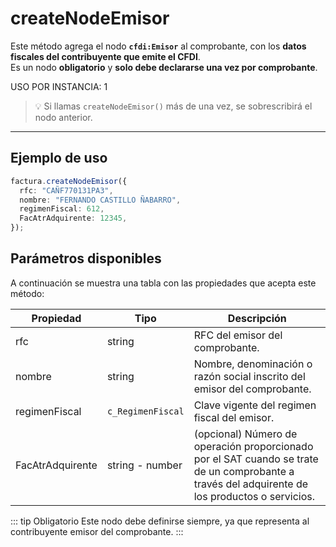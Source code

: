# createNodeEmisor

Este método agrega el nodo **`cfdi:Emisor`** al comprobante, con los **datos fiscales del contribuyente que emite el CFDI**.  
Es un nodo **obligatorio** y **solo debe declararse una vez por comprobante**.

USO POR INSTANCIA: 1

> 💡 Si llamas `createNodeEmisor()` más de una vez, se sobrescribirá el nodo anterior.

---

## Ejemplo de uso

```ts
factura.createNodeEmisor({
  rfc: "CAÑF770131PA3",
  nombre: "FERNANDO CASTILLO ÑABARRO",
  regimenFiscal: 612,
  FacAtrAdquirente: 12345,
});
```

## Parámetros disponibles

A continuación se muestra una tabla con las propiedades que acepta este método:

| Propiedad        | Tipo              | Descripción                                                                                                                                     |
| ---------------- | ----------------- | ----------------------------------------------------------------------------------------------------------------------------------------------- |
| rfc              | string            | RFC del emisor del comprobante.                                                                                                                 |
| nombre           | string            | Nombre, denominación o razón social inscrito del emisor del comprobante.                                                                        |
| regimenFiscal    | `c_RegimenFiscal` | Clave vigente del regimen fiscal del emisor.                                                                                                    |
| FacAtrAdquirente | string - number   | (opcional) Número de operación proporcionado por el SAT cuando se trate de un comprobante a través del adquirente de los productos o servicios. |

::: tip Obligatorio
Este nodo debe definirse siempre, ya que representa al contribuyente emisor del comprobante.
:::

<!-- ## Lista de errores

Vaya a la seccion <a href="/docs/v3.0/validador/lista-de-errores#emisor">`Lista de errores:Emisor`</a> para tener la lista de errores que se puede generar.
 -->
